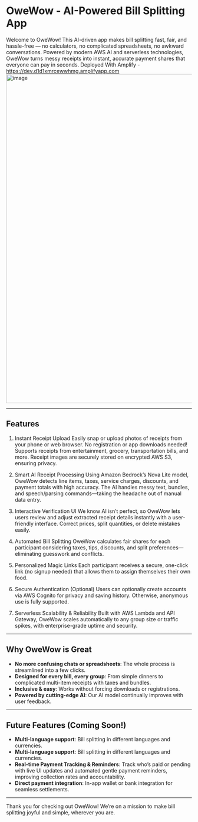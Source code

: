# OweWow - AI-Powered Bill Splitting App

Welcome to OweWow! This AI-driven app makes bill splitting fast, fair, and hassle-free — no calculators, no complicated spreadsheets, no awkward conversations. Powered by modern AWS AI and serverless technologies, OweWow turns messy receipts into instant, accurate payment shares that everyone can pay in seconds.
Deployed With Amplify - https://dev.d1d1xmrcewwhmg.amplifyapp.com
<img width="1857" height="894" alt="image" src="https://github.com/user-attachments/assets/c0ad1eaf-ab10-449d-9041-1e6aff9c6e41" />

---

## Features

1. Instant Receipt Upload
Easily snap or upload photos of receipts from your phone or web browser. No registration or app downloads needed! Supports receipts from entertainment, grocery, transportation bills, and more. Receipt images are securely stored on encrypted AWS S3, ensuring privacy.

2. Smart AI Receipt Processing
Using Amazon Bedrock’s Nova Lite model, OweWow detects line items, taxes, service charges, discounts, and payment totals with high accuracy. The AI handles messy text, bundles, and speech/parsing commands—taking the headache out of manual data entry.

3. Interactive Verification UI
We know AI isn’t perfect, so OweWow lets users review and adjust extracted receipt details instantly with a user-friendly interface. Correct prices, split quantities, or delete mistakes easily.

4. Automated Bill Splitting
OweWow calculates fair shares for each participant considering taxes, tips, discounts, and split preferences—eliminating guesswork and conflicts.

5. Personalized Magic Links
Each participant receives a secure, one-click link (no signup needed) that allows them to assign themselves their own food.

6. Secure Authentication (Optional)
Users can optionally create accounts via AWS Cognito for privacy and saving history. Otherwise, anonymous use is fully supported.

7. Serverless Scalability & Reliability
Built with AWS Lambda and API Gateway, OweWow scales automatically to any group size or traffic spikes, with enterprise-grade uptime and security.

---

## Why OweWow is Great

- **No more confusing chats or spreadsheets**: The whole process is streamlined into a few clicks.  
- **Designed for every bill, every group**: From simple dinners to complicated multi-item receipts with taxes and bundles.  
- **Inclusive & easy**: Works without forcing downloads or registrations.  
- **Powered by cutting-edge AI**: Our AI model continually improves with user feedback.

---

## Future Features (Coming Soon!)

- **Multi-language support**: Bill splitting in different languages and currencies.  
- **Multi-language support**: Bill splitting in different languages and currencies.    
- **Real-time Payment Tracking & Reminders**: Track who’s paid or pending with live UI updates and automated gentle payment reminders, improving collection rates and accountability.
- **Direct payment integration**: In-app wallet or bank integration for seamless settlements.  

---

Thank you for checking out OweWow! We’re on a mission to make bill splitting joyful and simple, wherever you are.

